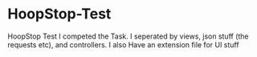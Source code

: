 # HoopStop-Test
HoopStop Test
I competed the Task. I seperated by views, json stuff (the requests etc), and controllers. I also Have an extension file for UI stuff 
